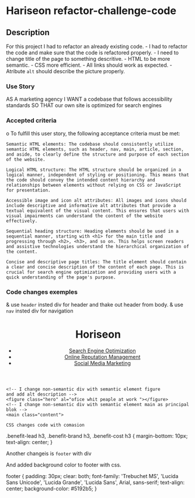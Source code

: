 # Hariseon refactor-challenge-code

## Description
 For this project I had to refactor an already existing code. 
    - I had to refactor the code and make sure that the code is refactored properly.
    - I need to change title of the page to something descritive.
    - HTML to be more semantic.
    - CSS more efficient.
    - All links should work as expected.
    - Atribute `alt` should describe the picture properly. 
 ### Use Story 
 AS A marketing agency
 I WANT a codebase that follows accessibility standards
 SO THAT our own site is optimized for search engines
 ### Accepted criteria
 o To fulfill this user story, the following acceptance criteria must be met:

    Semantic HTML elements: The codebase should consistently utilize semantic HTML elements, such as header, nav, main, article, section, and aside, to clearly define the structure and purpose of each section of the website.

    Logical HTML structure: The HTML structure should be organized in a logical manner, independent of styling or positioning. This means that the code should convey the intended content hierarchy and relationships between elements without relying on CSS or JavaScript for presentation.

    Accessible image and icon alt attributes: All images and icons should include descriptive and informative alt attributes that provide a textual equivalent of the visual content. This ensures that users with visual impairments can understand the content of the website effectively.

    Sequential heading structure: Heading elements should be used in a sequential manner, starting with <h1> for the main title and progressing through <h2>, <h3>, and so on. This helps screen readers and assistive technologies understand the hierarchical organization of the content.

    Concise and descriptive page titles: The title element should contain a clear and concise description of the content of each page. This is crucial for search engine optimization and providing users with a quick understanding of the page's purpose.
### Code changes exemples
& use `header` insted div for header and thake out header from body.
& use `nav` insted div for navigation
<header>
    <h1>Hori<span class="seo">seo</span>n</h1>
    <!-- I change non-semantic div with semantic element nav, beacuse it is a navigate area -->
    <nav>
        <ul>
            <li>
                <a href="#search-engine-optimization">Search Engine Optimization</a>
            </li>
            <li>
                <a href="#online-reputation-management">Online Reputation Management</a>
            </li>
            <li>
                <a href="#social-media-marketing">Social Media Marketing</a>
            </li>
        </ul>
    </nav>
</header>

<body>

    <!-- I change non-semantic div with semantic element figure
    and add alt description -->
    <figure class="hero" al="ofice whit peaple at work "></figure>
    <!-- I change non-semantic div with semantic element main as principal blok -->
    <main class="content">

    CSS changes code with comasion 
 .benefit-lead h3,
 .benefit-brand h3,
 .benefit-cost h3 {
    margin-bottom: 10px;
    text-align: center;
 }

 Another changeis is `footer` with div 
  
And added background color to footer with css.

footer {
    padding: 30px;
    clear: both;
    font-family: 'Trebuchet MS', 'Lucida Sans Unicode', 'Lucida Grande', 'Lucida Sans', Arial, sans-serif;
    text-align: center;
    background-color: #5192b5;
}